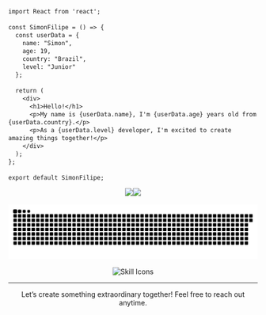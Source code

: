 ```
import React from 'react';

const SimonFilipe = () => {
  const userData = {
    name: "Simon",
    age: 19,
    country: "Brazil",
    level: "Junior"
  };

  return (
    <div>
      <h1>Hello!</h1>
      <p>My name is {userData.name}, I'm {userData.age} years old from {userData.country}.</p>
      <p>As a {userData.level} developer, I'm excited to create amazing things together!</p>
    </div>
  );
};

export default SimonFilipe;
```

<div align="center">
  <img height="180em" src="https://github-readme-stats.vercel.app/api?username=simonfilipes&show_icons=true&theme=dark&include_all_commits=true&count_private=false"/><img height="180em" src="https://github-readme-stats.vercel.app/api/top-langs/?username=simonfilipes&layout=compact&langs_count=99&theme=dark"/>
    
  ![Snake animation](https://github.com/simonfilipes/simonfilipes/blob/output/github-contribution-grid-snake-dark.svg)
</div>

<div align="center">
  
  <img src="https://skillicons.dev/icons?i=php,py,java,html,css,javascript,react,laravel,git,vscode" alt="Skill Icons"/>
</div>

---

<p align="center">
  Let’s create something extraordinary together! Feel free to reach out anytime.
</p>
